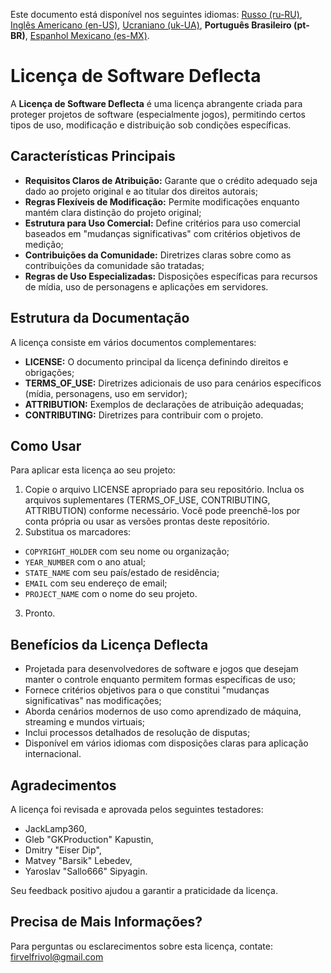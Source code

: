 Este documento está disponível nos seguintes idiomas: [Russo (ru-RU)](/other-langs/README_ru-RU.md), [Inglês Americano (en-US)](/README.md), [Ucraniano (uk-UA)](/other-langs/README_uk-UA.md), **Português Brasileiro (pt-BR)**, [Espanhol Mexicano (es-MX)](/other-langs/README_es-MX.md).

# Licença de Software Deflecta

A **Licença de Software Deflecta** é uma licença abrangente criada para proteger projetos de software (especialmente jogos), permitindo certos tipos de uso, modificação e distribuição sob condições específicas.

## Características Principais

* **Requisitos Claros de Atribuição:** Garante que o crédito adequado seja dado ao projeto original e ao titular dos direitos autorais;
* **Regras Flexíveis de Modificação:** Permite modificações enquanto mantém clara distinção do projeto original;
* **Estrutura para Uso Comercial:** Define critérios para uso comercial baseados em "mudanças significativas" com critérios objetivos de medição;
* **Contribuições da Comunidade:** Diretrizes claras sobre como as contribuições da comunidade são tratadas;
* **Regras de Uso Especializadas:** Disposições específicas para recursos de mídia, uso de personagens e aplicações em servidores.

## Estrutura da Documentação

A licença consiste em vários documentos complementares:

* **LICENSE:** O documento principal da licença definindo direitos e obrigações;
* **TERMS_OF_USE:** Diretrizes adicionais de uso para cenários específicos (mídia, personagens, uso em servidor);
* **ATTRIBUTION:** Exemplos de declarações de atribuição adequadas;
* **CONTRIBUTING:** Diretrizes para contribuir com o projeto.

## Como Usar

Para aplicar esta licença ao seu projeto:

1. Copie o arquivo LICENSE apropriado para seu repositório. Inclua os arquivos suplementares (TERMS_OF_USE, CONTRIBUTING, ATTRIBUTION) conforme necessário. Você pode preenchê-los por conta própria ou usar as versões prontas deste repositório.
2. Substitua os marcadores:
  * `COPYRIGHT_HOLDER` com seu nome ou organização;
  * `YEAR_NUMBER` com o ano atual;
  * `STATE_NAME` com seu país/estado de residência;
  * `EMAIL` com seu endereço de email;
  * `PROJECT_NAME` com o nome do seu projeto.
3. Pronto.

## Benefícios da Licença Deflecta

* Projetada para desenvolvedores de software e jogos que desejam manter o controle enquanto permitem formas específicas de uso;
* Fornece critérios objetivos para o que constitui "mudanças significativas" nas modificações;
* Aborda cenários modernos de uso como aprendizado de máquina, streaming e mundos virtuais;
* Inclui processos detalhados de resolução de disputas;
* Disponível em vários idiomas com disposições claras para aplicação internacional.

## Agradecimentos

A licença foi revisada e aprovada pelos seguintes testadores:

* JackLamp360,
* Gleb "GKProduction" Kapustin,
* Dmitry "Eiser Dip",
* Matvey "Barsik" Lebedev,
* Yaroslav "Sallo666" Sipyagin.

Seu feedback positivo ajudou a garantir a praticidade da licença.

## Precisa de Mais Informações?

Para perguntas ou esclarecimentos sobre esta licença, contate: <firvelfrivol@gmail.com>
